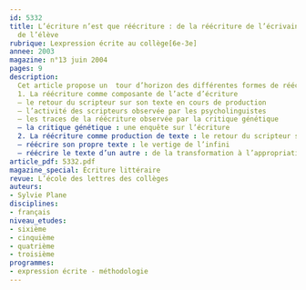 ```yaml
---
id: 5332
title: L’écriture n’est que réécriture : de la réécriture de l’écrivain à la réécriture
  de l’élève
rubrique: Lexpression écrite au collège[6e-3e]
annee: 2003
magazine: n°13 juin 2004
pages: 9
description: 
  Cet article propose un  tour d’horizon des différentes formes de réécriture afin d’en voir les applications scolaires.
  1. La réécriture comme composante de l’acte d’écriture
  – le retour du scripteur sur son texte en cours de production
  – l’activité des scripteurs observée par les psycholinguistes
  – les traces de la réécriture observée par la critique génétique
  – la critique génétique : une enquête sur l’écriture
  2. La réécriture comme production de texte : le retour du scripteur sur un texte déjà produit
  – réécrire son propre texte : le vertige de l’infini
  – réécrire le texte d’un autre : de la transformation à l’appropriation
article_pdf: 5332.pdf
magazine_special: Écriture littéraire
revue: L’école des lettres des collèges
auteurs:
- Sylvie Plane
disciplines:
- français
niveau_etudes:
- sixième
- cinquième
- quatrième
- troisième
programmes:
- expression écrite - méthodologie
---
```

